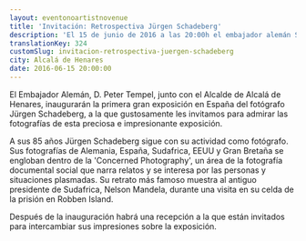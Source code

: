```yaml
---
layout: eventonoartistnovenue
title: 'Invitación: Retrospectiva Jürgen Schadeberg'
description: 'El 15 de junio de 2016 a las 20:00h el embajador alemán Sr. Tempel inaugurará  la primera gran exposición de Jürgen Schadenberg en España. Tenemos el placer de invitarle.'
translationKey: 324
customSlug: invitacion-retrospectiva-juergen-schadeberg
city: Alcalá de Henares
date: 2016-06-15 20:00:00
---
```




El Embajador Alemán, D. Peter Tempel, junto con el Alcalde de Alcalá de Henares, inaugurarán la primera gran exposición en España del fotógrafo Jürgen Schadeberg, a la que gustosamente les invitamos para admirar las fotografías de esta preciosa e impresionante exposición.

A sus 85 años Jürgen Schadeberg sigue con su actividad como fotógrafo. Sus fotografías de Alemania, España, Sudafrica, EEUU y Gran Bretaña se engloban dentro de la 'Concerned Photography', un área de la fotografía documental social que narra relatos y se interesa por las personas y situaciones plasmadas. Su retrato más famoso muestra al antiguo presidente de Sudafrica, Nelson Mandela, durante una visita en su celda de la prisión en Robben Island.

Después de la inauguración habrá una recepción a la que están invitados para intercambiar sus impresiones sobre la exposición. 
